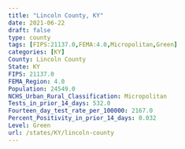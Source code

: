 ```yaml
---
title: "Lincoln County, KY"
date: 2021-06-22
draft: false
type: county
tags: [FIPS:21137.0,FEMA:4.0,Micropolitan,Green]
categories: [KY]
County: Lincoln County
State: KY
FIPS: 21137.0
FEMA_Region: 4.0
Population: 24549.0
NCHS_Urban_Rural_Classification: Micropolitan
Tests_in_prior_14_days: 532.0
Fourteen_day_test_rate_per_100000: 2167.0
Percent_Positivity_in_prior_14_days: 0.032
Level: Green
url: /states/KY/lincoln-county
---
```



